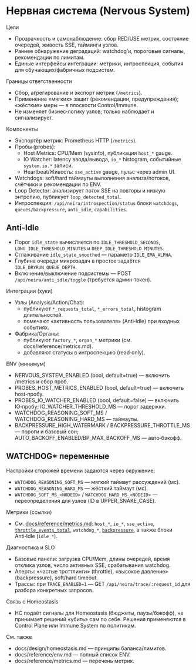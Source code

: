 <!-- neira:meta
id: NEI-20250923-nervous-system-docs
intent: design
summary: Описание Нервной системы Neira: цели, компоненты (пробы/метрики/живость/вотчдог), интеграции, ENV и диагностика.
-->

<!-- neira:meta
id: NEI-20250214-watchdog-env-docs
intent: docs
summary: Добавлен раздел про WATCHDOG* переменные.
-->

<!-- neira:meta
id: NEI-20260214-loop-detector-docs
intent: docs
summary: Описан детектор повторов SSE и переменные LOOP_*.
-->
<!-- neira:meta
id: NEI-20260301-anti-idle-docs
intent: docs
summary: Добавлены пороги простоя и ручка `/api/neira/anti_idle/toggle`.
-->

# Нервная система (Nervous System)

Цели
- Прозрачность и самонаблюдение: сбор RED/USE метрик, состояние очередей, живость SSE, тайминги узлов.
- Раннее обнаружение деградаций: watchdog’и, пороговые сигналы, рекомендации по лимитам.
- Единые интерфейсы интеграции: метрики, интроспекция, события для обучающих/фабричных подсистем.

Границы ответственности
- Сбор, агрегирование и экспорт метрик (`/metrics`).
- Применение «мягких» защит (рекомендации, предупреждения); «жёсткие» меры — в плоскости Control/Immune.
- Не изменяет бизнес‑логику узлов; только наблюдает и сигнализирует.

Компоненты
- Экспортёр метрик: Prometheus HTTP (`/metrics`).
- Пробы (probes):
  - Host Metrics: CPU/Mem (sysinfo), публикация `host_*` gauge.
  - IO Watcher: latency ввода/вывода, `io_*` histogram, событийные `system.io.*` записи.
  - Heartbeat/Живость: `sse_active` gauge, пульс через admin UI.
- Watchdogs: soft/hard таймауты выполнения анализа/потоков, счётчики и рекомендации по ENV.
- Loop Detector: анализирует поток SSE на повторы и низкую энтропию, публикует `loop_detected_total`.
- Интроспекция: `/api/neira/introspection/status` блоки `watchdogs`, `queues/backpressure`, `anti_idle`, `capabilities`.

## Anti-Idle

- Порог `idle_state` вычисляется по `IDLE_THRESHOLD_SECONDS`, `LONG_IDLE_THRESHOLD_MINUTES` и `DEEP_IDLE_THRESHOLD_MINUTES`.
- Сглаживание `idle_state_smoothed` — параметр `IDLE_EMA_ALPHA`.
- Глубина очереди микрозадач в простое задаётся `IDLE_DRYRUN_QUEUE_DEPTH`.
- Включение/выключение подсистемы — POST `/api/neira/anti_idle/toggle` (требуется админ‑токен).

Интеграции (хуки)
- Узлы (Analysis/Action/Chat):
  - публикуют `*_requests_total`, `*_errors_total`, histogram длительностей.
  - помечают «активность пользователя» (Anti‑Idle) при входных событиях.
- Фабрика/Органы:
  - публикуют `factory_*`, `organ_*` метрики (см. docs/reference/metrics.md).
  - добавляют статусы в интроспекцию (read‑only).

ENV (минимум)
- NERVOUS_SYSTEM_ENABLED (bool, default=true) — включить /metrics и сбор проб.
- PROBES_HOST_METRICS_ENABLED (bool, default=true) — включить host‑пробу.
- PROBES_IO_WATCHER_ENABLED (bool, default=false) — включить IO‑пробу; IO_WATCHER_THRESHOLD_MS — порог задержки.
- WATCHDOG_REASONING_SOFT_MS / WATCHDOG_REASONING_HARD_MS — таймауты.
- BACKPRESSURE_HIGH_WATERMARK / BACKPRESSURE_THROTTLE_MS — пороги и базовый сон; AUTO_BACKOFF_ENABLED/BP_MAX_BACKOFF_MS — авто‑бэкофф.

## WATCHDOG* переменные

Настройки сторожей времени задаются через окружение:

- `WATCHDOG_REASONING_SOFT_MS` — мягкий таймаут рассуждений (мс).
- `WATCHDOG_REASONING_HARD_MS` — жёсткий таймаут (мс).
- `WATCHDOG_SOFT_MS_<NODEID>` / `WATCHDOG_HARD_MS_<NODEID>` — переопределения для узлов (ID в UPPER_SNAKE_CASE).

Метрики (ссылки)
- См. [docs/reference/metrics.md](../reference/metrics.md): `host_*`, `io_*`, `sse_active`, [`throttle_events_total`](../reference/metrics.md#homeostasis--control-дополнение), `watchdog_*`, [`backpressure`](../reference/metrics.md#реестр-метрик-истина), а также блоки Anti‑Idle (`idle_*`).

Диагностика и SLO
- Базовые панели: загрузка CPU/Mem, длины очередей, время отклика узлов, число активных SSE, срабатывания watchdog.
- Алерты: «частые троттлинги» (throttle), «высокое давление» (backpressure), soft/hard timeout.
- Трассы: при `TRACE_ENABLED=1` — GET `/api/neira/trace/:request_id` для разбора конкретных запросов.

Связь с Homeostasis
- НС подаёт сигналы для Homeostasis (бюджеты, паузы/бэкофф), не принимает решений «убить» сам по себе.
  Решения применяются в Control Plane или Immune System по политикам.

См. также
- docs/design/homeostasis.md — принципы баланса/лимитов.
- docs/reference/env.md — полный список ENV.
- docs/reference/metrics.md — перечень метрик.
